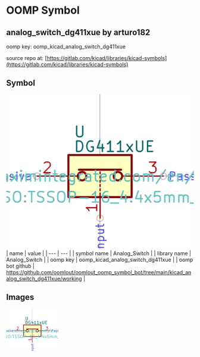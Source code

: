 # OOMP Symbol  
## analog_switch_dg411xue  by arturo182  
  
oomp key: oomp_kicad_analog_switch_dg411xue  
  
source repo at: [https://gitlab.com/kicad/libraries/kicad-symbols](https://gitlab.com/kicad/libraries/kicad-symbols)  
## Symbol  
  
[![working.png](working_600.png)](working.png)  
| name | value | 
| --- | --- | 
| symbol name | Analog_Switch | 
| library name | Analog_Switch | 
| oomp key | oomp_kicad_analog_switch_dg411xue | 
| oomp bot github | https://github.com/oomlout/oomlout_oomp_symbol_bot/tree/main/kicad_analog_switch_dg411xue/working | 
## Images  
  
[![working.png](working_140.png)](working.png)  
